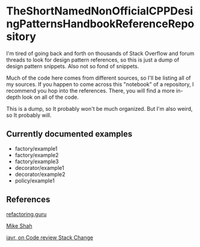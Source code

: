 # TheShortNamedNonOfficialCPPDesingPatternsHandbookReferenceRepository
I'm tired of going back and forth on thousands of Stack Overflow and forum threads to look for design pattern references, so this is just a dump of design pattern snippets. Also not so fond of snippets.

Much of the code here comes from different sources, so I'll be listing all of my sources. If you happen to come across this "notebook" of a repository, I recommend you hop into the references. There, you will find a more in-depth look 
on all of the code.

This is a dump, so It probably won't be much organized. But I'm also weird, so It probably will.

## Currently documented examples

 - factory/example1
 - factory/example2
 - factory/example3
 - decorator/example1
 - decorator/example2
 - policy/example1

 ## References

[refactoring.guru](https://refactoring.guru/design-patterns/factory-method)

[Mike Shah](https://youtube.com/watch?v=vAmDQKeC99g&ab_channel=MikeShah)

[iavr, on Code review Stack Change](https://codereview.stackexchange.com/questions/47083/compile-time-decorator-pattern-in-c-with-templates)